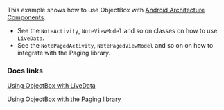 This example shows how to use ObjectBox with [Android Architecture Components](https://developer.android.com/topic/libraries/architecture/index.html).
 
* See the `NoteActivity`, `NoteViewModel` and so on classes on how to use `LiveData`.
* See the `NotePagedActivity`, `NotePagedViewModel` and so on on how to integrate with the Paging library.

### Docs links
[Using ObjectBox with LiveData](https://docs.objectbox.io/android/livedata-arch.-comp.)

[Using ObjectBox with the Paging library](https://docs.objectbox.io/android/paging-arch.-comp.)